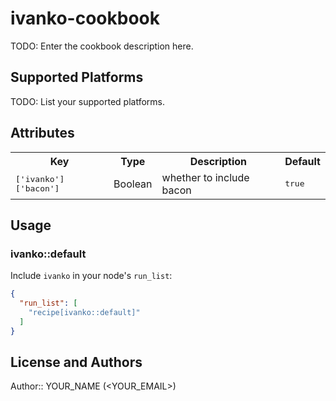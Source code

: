 # ivanko-cookbook

TODO: Enter the cookbook description here.

## Supported Platforms

TODO: List your supported platforms.

## Attributes

<table>
  <tr>
    <th>Key</th>
    <th>Type</th>
    <th>Description</th>
    <th>Default</th>
  </tr>
  <tr>
    <td><tt>['ivanko']['bacon']</tt></td>
    <td>Boolean</td>
    <td>whether to include bacon</td>
    <td><tt>true</tt></td>
  </tr>
</table>

## Usage

### ivanko::default

Include `ivanko` in your node's `run_list`:

```json
{
  "run_list": [
    "recipe[ivanko::default]"
  ]
}
```

## License and Authors

Author:: YOUR_NAME (<YOUR_EMAIL>)
